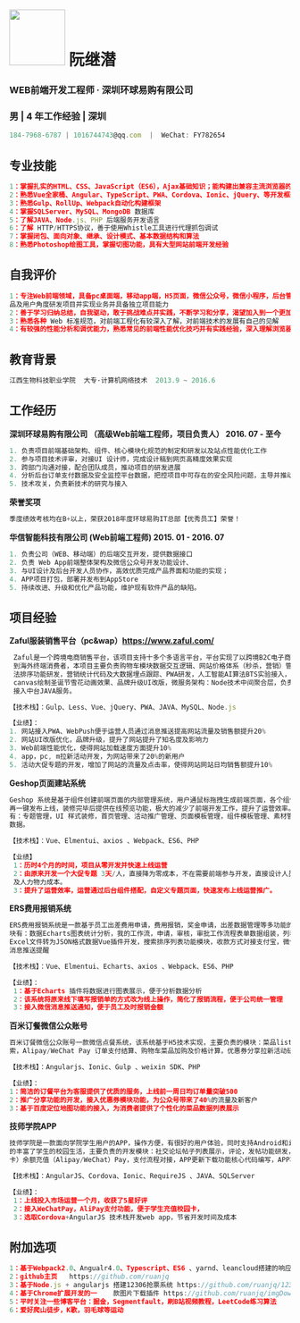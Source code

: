 


# <img src="https://avatars3.githubusercontent.com/u/13013913" width="100"/> 阮继潜 

### WEB前端开发工程师 · 深圳环球易购有限公司

### 男 | 4 年工作经验 | 深圳

```javascript
184-7968-6787 | 1016744743@qq.com  |  WeChat: FY782654
```
## 专业技能
```javascript
1：掌握扎实的HTML、CSS、JavaScript（ES6），Ajax基础知识；能构建出兼容主流浏览器的高性能页面
2：熟悉Vue全家桶、Angular、TypeScript、PWA、Cordova、Ionic、jQuery、等开发框架
3：熟悉Gulp、RollUp、Webpack自动化构建框架
4：掌握SQLServer、MySQL、MongoDB 数据库
5：了解JAVA、Node.js、PHP 后端服务开发语言
6：了解 HTTP/HTTPS协议，善于使用Whistle工具进行代理抓包调试
7：掌握闭包、面向对象、继承、设计模式、基本数据结构和算法
8：熟悉Photoshop绘图工具，掌握切图功能，具有大型网站前端开发经验
```

## 自我评价
```javascript
1：专注Web前端领域，具备pc桌面端，移动app端，H5页面，微信公众号，微信小程序，后台管理系统等多维度项目开发经验，擅于从产
品及用户角度研发项目并实现业务并具备独立项目能力
2：善于学习归纳总结，自我驱动，敢于挑战难点并实践，不断学习和分享，渴望加入到一个更加优秀的团队中
3：熟悉各种 Web 标准规范，对前端工程化有较深入了解，对前端技术的发展有自己的见解
4：有较强的性能分析和调优能力，熟悉常见的前端性能优化技巧并有实践经验，深入理解浏览器性能原理
```

## 教育背景
```javascript
江西生物科技职业学院  大专·计算机网络技术  2013.9 ~ 2016.6
```
 
## 工作经历

**深圳环球易购有限公司 （高级Web前端工程师，项目负责人） 2016. 07 - 至今**

```javascript
1. 负责项目前端基础架构、组件、核心模块化规范的制定和研发以及站点性能优化工作  
2. 参与项目技术评审，对接UI 设计师，完成设计稿到网页高精度效果实现
3. 跨部门沟通对接，配合团队成员，推动项目的研发进展
4. 分析后台订单支付数据及安全监控平台数据，把控项目中可存在的安全风险问题，主导并推动线上系统技术故障分析解决
5. 技术攻关，负责新技术的研究与接入
```
**荣誉奖项**
```javascript
季度绩效考核均在B+以上，荣获2018年度环球易购IT总部【优秀员工】荣誉！
```

**华信智能科技有限公司 (Web前端工程师) 2015. 01 - 2016. 07**

```javascript
1. 负责公司（WEB、移动端）的后端交互开发，提供数据接口
2. 负责 Web App前端整体架构及微信公众号开发功能设计、
3. 与UI设计及后台开发人员协作，高效优质完成产品界面和功能的实现； 
4. APP项目打包，部署并发布到AppStore
5. 持续改进、升级和优化产品功能，维护现有软件产品的缺陷。
```
## 项目经验

**Zaful服装销售平台（pc&wap）https://www.zaful.com/**

```javascript
 Zaful是一个跨境电商销售平台，该项目支持十多个多语言平台，平台实现了以跨境B2C电子商务在线零售模式把中国制造的产品直接销售
 到海外终端消费者，本项目主要负责购物车模块数据交互逻辑、网站价格体系（秒杀，营销）管理，图片懒加载、网站性能优化、搜索算
 法排序功能研发，营销统计代码及大数据埋点跟踪、PWA研发，人工智能AI算法BTS实验接入，浏览器WebPush 推送功能开发、基于
 canvas绘制圣诞节雪花动画效果、品牌升级UI改版，微服务架构：Node技术中间聚合层，负责页面渲染及接口对接，主要核心功能模块
 接入中台JAVA服务。

【技术栈】：Gulp、Less、Vue、jQuery、PWA、JAVA、MySQL、Node.js

【业绩】：
1. 网站接入PWA、WebPush便于运营人员通过消息推送提高网站流量及销售额提升20%
2. 网站UI改版优化，品牌升级，提升了网站提升了知名度及影响力
3. Web前端性能优化，使得网站加载速度方面提升10%
4. app，pc, m拉新活动开发，为网站带来了20%的新用户
5. 活动大促专题的开发，增加了网站的流量及点击率，使得网站网站日均销售额提升10%
```

**Geshop页面建站系统**

```javascript
Geshop 系统是基于组件创建前端页面的内部管理系统，用户通鼠标拖拽生成前端页面，各个组件提供装修CSS样式的功能，预览无误后，
再一键发布上线，装修完毕后提供在线预览功能，极大的减少了前端开发工作，提升了运营效率。节约了人力成本。本项目主要负责的模块
有：专题管理，UI 样式装修，首页管理、活动推广管理、页面模板管理，组件模板管理、素材管理记忆商品SUK数据管理，组件关联后端
数据。 

【技术栈】：Vue、Elmentui、axios 、Webpack、ES6、PHP

【业绩】
 1：历时4个月的时间，项目从零开发并快速上线运营
 2：由原来开发一个大促专题 3天/人，直接降为零成本，不在需要前端参与开发，直接设计人员装修样式发布专题，节省了前端开发资源
 及人力物力成本。
 3：提升了运营效率，运营通过后台组件搭配，自定义专题页面，快速发布上线运营推广。
```

**ERS费用报销系统**

```javascript
ERS费用报销系统是一款基于员工出差费用申请，费用报销，奖金申请，出差数据管理等多功能的财务后台管理系统。本项目主要负责的模
块有：数据Echarts图表统计分析，我的工作流，申请，审核，审批工作流程表单数据组装，列表数据导出Excel文件下载，提交表单
Excel文件转为JSON格式数据Vue插件开发，搜索排序列表功能模块，收款方式对接支付宝，微信，银行卡转账等方式、出差报销接入微信
消息推送提醒

【技术栈】：Vue、Elmentui、Echarts、axios 、Webpack、ES6、PHP

【业绩】：
 1：基于Echarts 插件将数据进行图表展示，便于分析数据分析 
 2：该系统将原来线下填写报销单的方式改为线上操作，简化了报销流程，便于公司统一管理
 3：接入微信消息推送通知，便于员工及时报销金额

```

**百米订餐微信公众账号**
```javascript
百米订餐微信公众账号一款微信点餐系统，该系统基于H5技术实现，主要负责的模块：菜品list 数据交互，Baidu地图智能地址定位搜
索，Alipay/WeChat Pay 订单支付结算、购物车菜品加购及价格计算，优惠券分享拉新活动研发。

【技术栈】：Angularjs、Ionic、Gulp 、weixin SDK、PHP

【业绩】：
1：简洁的订餐平台为客服提供了优质的服务，上线前一周日均订单量突破500
2：推广分享功能的开发，接入优惠券模块功能，为公众号带来了40%的流量及新客户
3：基于百度定位地图功能的接入，为消费者提供了个性化的菜品数据列表展示 
```

**技师学院APP**

```javascript
技师学院是一款面向学院学生用户的APP，操作方便，有很好的用户体验，同时支持Android和iOS平台，非常贴近学生的生活方式，极大
的丰富了学生的校园生活，主要负责的开发模块：社交论坛帖子列表展示，评论，发帖功能研发，校园学生通讯录操作，（校园卡，中山通
卡）余额充值（Alipay/WeChat）Pay，支付流程对接，APP更新下载功能核心代码编写，APP项目打包并发布AppStore.

【技术栈】：AngularJS、Cordova、Ionic、RequireJS 、JAVA、SQLServer

【业绩】：
 1：上线投入市场运营一个月，收获了5星好评 
 2：接入WeChatPay，AliPay支付功能，便于学生充值校园卡， 
 3：选取Cordova+AngularJS 技术栈开发web app，节省开发时间及成本
```

## 附加选项
```javascript
1：基于Webpack2.0、Angualr4.0、Typescript、ES6 、yarnd、leancloud搭建的响应式博客网站 http://www.windhome.win
2：github主页   https://github.com/ruanjq
3：基于Node.js + angularjs 搭建12306抢票系统 https://github.com/ruanjq/12306
4：基于Chrome扩展开发的一	款图片下载插件 https://github.com/ruanjq/imgDownload
5：平时关注一些博客平台：掘金，Segmentfault，刷B站视频教程，LeetCode练习算法
6：爱好爬山徒步，K歌，羽毛球等运动
```